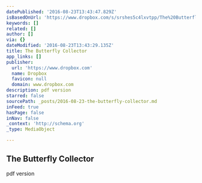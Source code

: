 ```yaml
---
datePublished: '2016-08-23T13:43:47.829Z'
isBasedOnUrl: 'https://www.dropbox.com/s/srshes5c4lxvtpp/The%20Butterfly%20Collector.pdf?dl=0'
keywords: []
related: []
author: []
via: {}
dateModified: '2016-08-23T13:43:29.135Z'
title: The Butterfly Collector
app_links: []
publisher:
  url: 'https://www.dropbox.com'
  name: Dropbox
  favicon: null
  domain: www.dropbox.com
description: pdf version
starred: false
sourcePath: _posts/2016-08-23-the-butterfly-collector.md
inFeed: true
hasPage: false
inNav: false
_context: 'http://schema.org'
_type: MediaObject

---
```

<article style=""><h1>The Butterfly Collector</h1><p>pdf version</p></article>